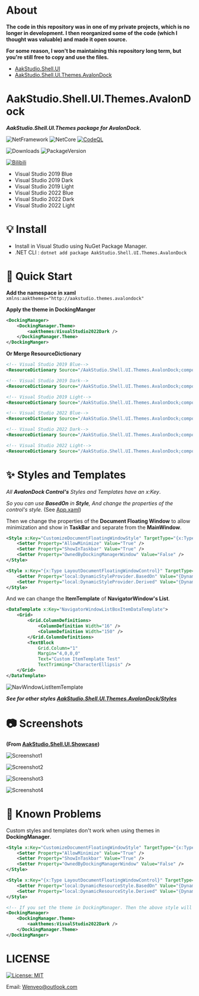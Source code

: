 # About
**The code in this repository was in one of my private projects, which is no longer in development. I then reorganized some of the code (which I thought was valuable) and made it open source.**

**For some reason, I won't be maintaining this repository long term, but you're still free to copy and use the files.**

- [AakStudio.Shell.UI](https://github.com/Wenveo/AakStudio.Shell.UI)
- [AakStudio.Shell.UI.Themes.AvalonDock](https://github.com/Wenveo/AakStudio.Shell.UI.Themes.AvalonDock)

# AakStudio.Shell.UI.Themes.AvalonDock

***AakStudio.Shell.UI.Themes package for AvalonDock.***

![NetFramework](https://img.shields.io/badge/.Net%20Framework->=4.6.2-green) ![NetCore](https://img.shields.io/badge/.Net%20Core->=v3.1-blue)
[![CodeQL](https://github.com/Wenveo/AakStudio.Shell.UI.Themes.AvalonDock/actions/workflows/codeql.yml/badge.svg)](https://github.com/Wenveo/AakStudio.Shell.UI.Themes.AvalonDock/actions/workflows/codeql.yml)

![Downloads](https://img.shields.io/nuget/dt/AakStudio.Shell.UI.Themes.AvalonDock) ![PackageVersion](https://img.shields.io/nuget/v/AakStudio.Shell.UI.Themes.AvalonDock)

 [![Bilibili](https://img.shields.io/badge/dynamic/json?color=ff69b4&label=bilibili&query=%24.data.totalSubs&url=https%3A%2F%2Fapi.spencerwoo.com%2Fsubstats%2F%3Fsource%3Dbilibili%26queryKey%3D176863848)](https://space.bilibili.com/176863848)

- Visual Studio 2019 Blue
- Visual Studio 2019 Dark
- Visual Studio 2019 Light
- Visual Studio 2022 Blue
- Visual Studio 2022 Dark
- Visual Studio 2022 Light

# 💡 Install
- Install in Visual Studio using NuGet Package Manager.
- .NET CLI : `dotnet add package AakStudio.Shell.UI.Themes.AvalonDock`

# 🚀 Quick Start
**Add the namespace in xaml**
`xmlns:aakthemes="http://aakstudio.themes.avalondock"`

**Apply the theme in DockingManger**
``` xml
<DockingManager>
    <DockingManager.Theme>
        <aakthemes:VisualStudio2022Dark />
    </DockingManager.Theme>
</DockingManger>
```

**Or Merge ResourceDictionary**
``` xml
<!-- Visual Studio 2019 Blue-->
<ResourceDictionary Source="/AakStudio.Shell.UI.Themes.AvalonDock;component/Themes/VisualStudio2019/BlueTheme.xaml" />

<!-- Visual Studio 2019 Dark-->
<ResourceDictionary Source="/AakStudio.Shell.UI.Themes.AvalonDock;component/Themes/VisualStudio2019/DarkTheme.xaml" />

<!-- Visual Studio 2019 Light-->
<ResourceDictionary Source="/AakStudio.Shell.UI.Themes.AvalonDock;component/Themes/VisualStudio2019/LightTheme.xaml" />

<!-- Visual Studio 2022 Blue-->
<ResourceDictionary Source="/AakStudio.Shell.UI.Themes.AvalonDock;component/Themes/VisualStudio2022/BlueTheme.xaml" />

<!-- Visual Studio 2022 Dark-->
<ResourceDictionary Source="/AakStudio.Shell.UI.Themes.AvalonDock;component/Themes/VisualStudio2022/DarkTheme.xaml" />

<!-- Visual Studio 2022 Light-->
<ResourceDictionary Source="/AakStudio.Shell.UI.Themes.AvalonDock;component/Themes/VisualStudio2022/LightTheme.xaml" />
```

# ✨ Styles and Templates
*All **AvalonDock Control's** Styles and Templates have an x:Key*.

*So you can use **BasedOn** in **Style**, And change the properties of the control's style.* (See [App.xaml](https://github.com/Wenveo/AakStudio.Shell.UI.Themes.AvalonDock/blob/main/DockingDemo/App.xaml))

Then we change the properties of the **Document Floating Window** to allow minimization and show in **TaskBar** and separate from the **MainWindow**.
``` xml
<Style x:Key="CustomizeDocumentFloatingWindowStyle" TargetType="{x:Type LayoutDocumentFloatingWindowControl}">
    <Setter Property="AllowMinimize" Value="True" />
    <Setter Property="ShowInTaskbar" Value="True" />
    <Setter Property="OwnedByDockingManagerWindow" Value="False" />
</Style>

<Style x:Key="{x:Type LayoutDocumentFloatingWindowControl}" TargetType="{x:Type LayoutDocumentFloatingWindowControl}">
    <Setter Property="local:DynamicStyleProvider.BasedOn" Value="{DynamicResource DocumentWellWindowBaseStyle}" />
    <Setter Property="local:DynamicStyleProvider.Derived" Value="{DynamicResource CustomizeDocumentFloatingWindowStyle}" />
</Style>
```

And we can change the **ItemTemplate** of **NavigatorWindow's List**.
``` xml
<DataTemplate x:Key="NavigatorWindowListBoxItemDataTemplate">
    <Grid>
        <Grid.ColumnDefinitions>
            <ColumnDefinition Width="16" />
            <ColumnDefinition Width="150" />
        </Grid.ColumnDefinitions>
        <TextBlock
            Grid.Column="1"
            Margin="4,0,0,0"
            Text="Custom ItemTemplate Test"
            TextTrimming="CharacterEllipsis" />
    </Grid>
</DataTemplate>
```
![NavWindowListItemTemplate](https://raw.githubusercontent.com/Wenveo/AakStudio.Shell.UI.Themes.AvalonDock/main/Screenshots/NavWindowListItemTemplate.png)


***See for other styles [AakStudio.Shell.UI.Themes.AvalonDock/Styles](https://github.com/Wenveo/AakStudio.Shell.UI.Themes.AvalonDock/tree/main/AakStudio.Shell.UI.Themes.AvalonDock/Styles)***

# 📷 Screenshots
**(From [AakStudio.Shell.UI.Showcase](https://github.com/Wenveo/AakStudio.Shell.UI))**

![Screenshot1](https://raw.githubusercontent.com/Wenveo/AakStudio.Shell.UI.Themes.AvalonDock/main/Screenshots/1.png)

![Screenshot2](https://raw.githubusercontent.com/Wenveo/AakStudio.Shell.UI.Themes.AvalonDock/main/Screenshots/2.png)

![Screenshot3](https://raw.githubusercontent.com/Wenveo/AakStudio.Shell.UI.Themes.AvalonDock/main/Screenshots/3.png)

![Screenshot4](https://raw.githubusercontent.com/Wenveo/AakStudio.Shell.UI.Themes.AvalonDock/main/Screenshots/4.png)

# 📢 Known Problems
Custom styles and templates don't work when using themes in **DockingManager**.
``` xml
<Style x:Key="CustomizeDocumentFloatingWindowStyle" TargetType="{x:Type LayoutDocumentFloatingWindowControl}">
    <Setter Property="AllowMinimize" Value="True" />
    <Setter Property="ShowInTaskbar" Value="True" />
    <Setter Property="OwnedByDockingManagerWindow" Value="False" />
</Style>

<Style x:Key="{x:Type LayoutDocumentFloatingWindowControl}" TargetType="{x:Type LayoutDocumentFloatingWindowControl}">
    <Setter Property="local:DynamicResourceStyle.BasedOn" Value="{DynamicResource DocumentWellWindowBaseStyle}" />
    <Setter Property="local:DynamicResourceStyle.Derived" Value="{DynamicResource CustomizeDocumentFloatingWindowStyle}" />
</Style>

<!-- If you set the theme in DockingManager. Then the above style will not work -->
<DockingManager>
    <DockingManager.Theme>
        <aakthemes:VisualStudio2022Dark />
    </DockingManager.Theme>
</DockingManger>
```


#  LICENSE
[![License: MIT](https://img.shields.io/badge/License-MIT-yellow.svg)](https://opensource.org/licenses/MIT)



Email: Wenveo@outlook.com
